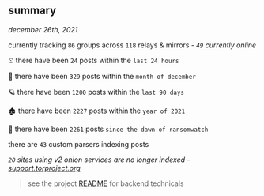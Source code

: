 
## summary
_december 26th, 2021_

currently tracking `86` groups across `118` relays & mirrors - _`49` currently online_

⏲ there have been `24` posts within the `last 24 hours`

🦈 there have been `329` posts within the `month of december`

🪐 there have been `1200` posts within the `last 90 days`

🏚 there have been `2227` posts within the `year of 2021`

🦕 there have been `2261` posts `since the dawn of ransomwatch`

there are `43` custom parsers indexing posts

_`20` sites using v2 onion services are no longer indexed - [support.torproject.org](https://support.torproject.org/onionservices/v2-deprecation/)_

> see the project [README](https://github.com/thetanz/ransomwatch#ransomwatch--) for backend technicals
